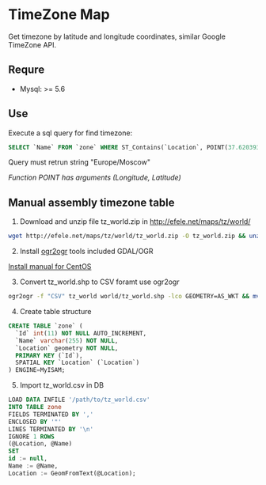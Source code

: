 # TimeZone Map

Get timezone by latitude and longitude coordinates, similar Google TimeZone API.


Requre
------------
* Mysql: >= 5.6


Use
------------
Execute a sql query for find timezone:

```sql
SELECT `Name` FROM `zone` WHERE ST_Contains(`Location`, POINT(37.620393, 55.75396));
```
Query must retrun string "Europe/Moscow"

*Function POINT has arguments (Longitude, Latitude)*


Manual assembly timezone table
------------

1) Download and unzip file tz_world.zip in http://efele.net/maps/tz/world/

```bash
wget http://efele.net/maps/tz/world/tz_world.zip -O tz_world.zip && unzip tz_world.zip && rm -f tz_world.zip
```

2) Install [ogr2ogr](http://www.osgeo.org) tools included GDAL/OGR

[Install manual for CentOS](https://github.com/wavded/ogre/wiki/Compiling-a-recent-ogr2ogr-from-source-on-CentOS-(RHEL))

3) Convert tz_world.shp to CSV foramt use ogr2ogr
```bash
ogr2ogr -f "CSV" tz_world world/tz_world.shp -lco GEOMETRY=AS_WKT && mv tz_world/tz_world.csv tz_world.csv && rm -rf tz_world world
```

4) Create table structure
```sql
CREATE TABLE `zone` (
  `Id` int(11) NOT NULL AUTO_INCREMENT,
  `Name` varchar(255) NOT NULL,
  `Location` geometry NOT NULL,
  PRIMARY KEY (`Id`),
  SPATIAL KEY `Location` (`Location`)
) ENGINE=MyISAM;
```

5) Import tz_world.csv in DB
```sql
LOAD DATA INFILE '/path/to/tz_world.csv' 
INTO TABLE zone 
FIELDS TERMINATED BY ',' 
ENCLOSED BY '"'
LINES TERMINATED BY '\n'
IGNORE 1 ROWS
(@Location, @Name)
SET 
id := null,
Name := @Name,
Location := GeomFromText(@Location);
```